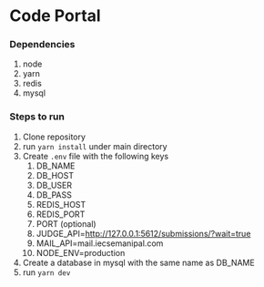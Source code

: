 # Code Portal

### Dependencies
1. node
2. yarn
3. redis
4. mysql

### Steps to run
1. Clone repository
2. run `yarn install` under main directory
3. Create `.env` file with the following keys
	1. DB_NAME
	2. DB_HOST
	3. DB_USER
	4. DB_PASS
	5. REDIS_HOST
	6. REDIS_PORT
	7. PORT (optional)
	8. JUDGE_API=http://127.0.0.1:5612/submissions/?wait=true
	9. MAIL_API=mail.iecsemanipal.com
	10. NODE_ENV=production
4. Create a database in mysql with the same name as DB_NAME
5. run `yarn dev`
